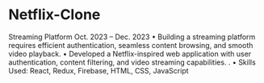 # Netflix-Clone
Streaming Platform Oct. 2023 – Dec. 2023 • Building a streaming platform requires efficient authentication, seamless content browsing, and smooth video playback. • Developed a Netflix-inspired web application with user authentication, content filtering, and video streaming capabilities. . • Skills Used: React, Redux, Firebase, HTML, CSS, JavaScript
